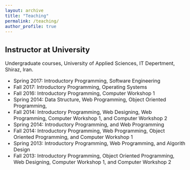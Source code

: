 ```yaml
---
layout: archive
title: "Teaching"
permalink: /teaching/
author_profile: true
---
```

<style type="text/css">
  body{
  font-size: 12pt;
}
</style>

## Instructor at University
Undergraduate courses, University of Applied Sciences, IT Depertment, Shiraz, Iran.

* Spring 2017: Introductory Programming, Software Engineering
* Fall 2017: Introductory Programming, Operating Systems 
* Fall 2016: Introductory Programming, Computer Workshop 1 
* Spring 2014: Data Structure, Web Programming, Object Oriented Programming,
* Fall 2014: Introductory Programming, Web Designing, Web Programming, Computer Workshop 1, and Computer Workshop 2 
* Spring 2014: Introductory Programming, and Web Programming
* Fall 2014: Introductory Programming, Web Programming, Object Oriented Programming, and Computer Workshop 1
* Spring 2013: Introductory Programming, Web Programming, and Algorith Design 
* Fall 2013: Introductory Programming, Object Oriented Programming, Web Designing, Computer Workshop 1, and Computer Workshop 2 
